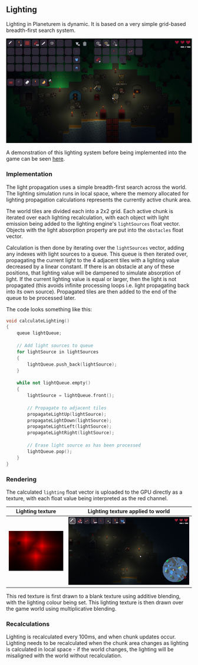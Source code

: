## Lighting
Lighting in Planeturem is dynamic. It is based on a very simple grid-based breadth-first search system.

![](../art-designs/multiplayer-screenshot-0.png)

A demonstration of this lighting system before being implemented into the game can be seen [here](https://www.youtube.com/watch?v=wPAsHkzk4gM).

### Implementation
The light propagation uses a simple breadth-first search across the world. The lighting simulation runs in local space, where the memory allocated for lighting propagation calculations represents the currently active chunk area.

The world tiles are divided each into a 2x2 grid. Each active chunk is iterated over each lighting recalculation, with each object with light emission being added to the lighting engine's `lightSources` float vector. Objects with the light absorption property are put into the `obstacles` float vector.

Calculation is then done by iterating over the `lightSources` vector, adding any indexes with light sources to a queue. This queue is then iterated over, propagating the current light to the 4 adjacent tiles with a lighting value decreased by a linear constant. If there is an obstacle at any of these positions, that lighting value will be dampened to simulate absorption of light. If the current lighting value is equal or larger, then the light is not propagated (this avoids infinite processing loops i.e. light propagating back into its own source). Propagated tiles are then added to the end of the queue to be processed later.

The code looks something like this:
```cpp
void calculateLighting()
{
    queue lightQueue;

    // Add light sources to queue
    for lightSource in lightSources
    {
        lightQueue.push_back(lightSource);
    }

    while not lightQueue.empty()
    {
        lightSource = lightQueue.front();

        // Propagate to adjacent tiles
        propagateLightUp(lightSource);
        propagateLightDown(lightSource);
        propagateLightLeft(lightSource);
        propagateLightRight(lightSource);

        // Erase light source as has been processed
        lightQueue.pop();
    }
}
```

### Rendering
The calculated `lighting` float vector is uploaded to the GPU directly as a texture, with each float value being interpreted as the red channel.

| Lighting texture | Lighting texture applied to world |
| ---------------- | --------------------------------- |
| ![](../art-designs/light-texture-red.png) | ![](../art-designs/light-texture-applied.jpg) |

This red texture is first drawn to a blank texture using additive blending, with the lighting colour being set. This lighting texture is then drawn over the game world using multiplicative blending.

### Recalculations
Lighting is recalculated every 100ms, and when chunk updates occur. Lighting needs to be recalculated when the chunk area changes as lighting is calculated in local space - if the world changes, the lighting will be misaligned with the world without recalculation.
